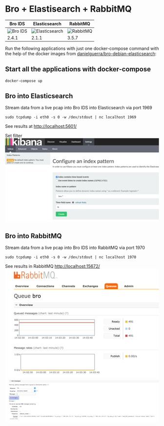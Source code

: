# Bro + Elastisearch + RabbitMQ

|  Bro IDS   |  Elasticsearch  | RabbitMQ   | 
| --- | --- | --- | 
| ![Bro IDS](https://www.bro.org/images/bro-eyes.png) | ![Elasticsearch](https://www.elastic.co/static/img/elastic-logo-200.png) | ![RabbitMQ](https://www.rabbitmq.com/img/rabbitmq_logo_strap.png) |
|  2.4.1   |  2.1.1   | 3.5.7  | 

Run the following applications with just one docker-compose command with the help of the docker images from
[danielguerra/bro-debian-elasticsearch](https://hub.docker.com/r/danielguerra/bro-debian-elasticsearch/):

## Start all the applications with docker-compose
```
docker-compose up
```
## Bro into Elasticsearch 
Stream data from a live pcap into Bro IDS into Elasticsearch via port 1969
```
sudo tcpdump -i eth0 -s 0 -w /dev/stdout | nc localhost 1969
```
See results at [http://localhost:5601/](http://localhost:5601/)

Set filter
![kibana_bro](images/kibana_bro.png)

## Bro into RabbitMQ
Stream data from a live pcap into Bro IDS into RabbitMQ via port 1970
```
sudo tcpdump -i eth0 -s 0 -w /dev/stdout | nc localhost 1970
```
See results in RabbitMQ [http://localhost:15672/](http://localhost:15672/)
![rabbitmq_queue](images/rabbitmq_queue.png)
![rabbbitmq_message](images/rabbitmq_message.png)
